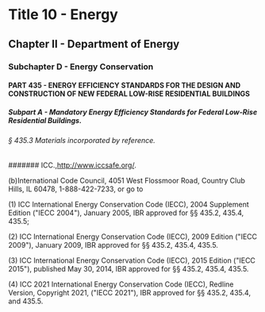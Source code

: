 
# Title 10 - Energy
## Chapter II - Department of Energy
### Subchapter D - Energy Conservation
#### PART 435 - ENERGY EFFICIENCY STANDARDS FOR THE DESIGN AND CONSTRUCTION OF NEW FEDERAL LOW-RISE RESIDENTIAL BUILDINGS
##### Subpart A - Mandatory Energy Efficiency Standards for Federal Low-Rise Residential Buildings.
###### § 435.3 Materials incorporated by reference.
####### ICC.,http://www.iccsafe.org/.

(b)International Code Council, 4051 West Flossmoor Road, Country Club Hills, IL 60478, 1-888-422-7233, or go to

(1) ICC International Energy Conservation Code (IECC), 2004 Supplement Edition ("IECC 2004"), January 2005, IBR approved for §§ 435.2, 435.4, 435.5;

(2) ICC International Energy Conservation Code (IECC), 2009 Edition ("IECC 2009"), January 2009, IBR approved for §§ 435.2, 435.4, 435.5.

(3) ICC International Energy Conservation Code (IECC), 2015 Edition ("IECC 2015"), published May 30, 2014, IBR approved for §§ 435.2, 435.4, 435.5.

(4) ICC 2021 International Energy Conservation Code (IECC), Redline Version, Copyright 2021, ("IECC 2021"), IBR approved for §§ 435.2, 435.4, and 435.5.
